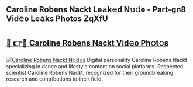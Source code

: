 ## Caroline Robens Nackt Le𝚊k𝚎d N𝚞𝚍e - Part-gn8 Vid𝚎o Le𝚊ks Photos ZqXfU

# <h2><a href="http://fb08ng4.evod.top/?m=Caroline+Robens+Nackt">🔗 👉🔴 Caroline Robens Nackt Vid𝚎o Ph𝚘t𝚘s</a></h2>

[![Caroline Robens Nackt N𝚞d𝚎s](https://i.imgur.com/8V9OHl7.gif)](http://fb08ng4.evod.top/?m=Caroline+Robens+Nackt)
Digital personality Caroline Robens Nackt specializing in dance and lifestyle content on social platforms. Respected scientist Caroline Robens Nackt, recognized for their groundbreaking research and contributions to their field. 
